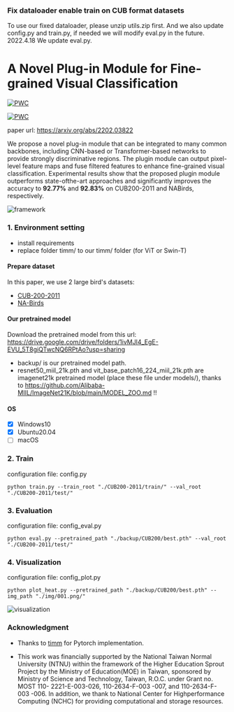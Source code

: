 ### Fix dataloader enable train on CUB format datasets

To use our fixed dataloader, please unzip utils.zip first. And we also update config.py and train.py, if needed we will modify eval.py in the future.
2022.4.18 We update eval.py.

# A Novel Plug-in Module for Fine-grained Visual Classification

[![PWC](https://img.shields.io/endpoint.svg?url=https://paperswithcode.com/badge/a-novel-plug-in-module-for-fine-grained-1/fine-grained-image-classification-on-cub-200)](https://paperswithcode.com/sota/fine-grained-image-classification-on-cub-200?p=a-novel-plug-in-module-for-fine-grained-1)

[![PWC](https://img.shields.io/endpoint.svg?url=https://paperswithcode.com/badge/a-novel-plug-in-module-for-fine-grained-1/fine-grained-image-classification-on-nabirds)](https://paperswithcode.com/sota/fine-grained-image-classification-on-nabirds?p=a-novel-plug-in-module-for-fine-grained-1)

paper url: https://arxiv.org/abs/2202.03822 

We propose a novel plug-in module that can be integrated to many common
backbones, including CNN-based or Transformer-based networks to provide strongly discriminative regions. The plugin module can output pixel-level feature maps and fuse filtered features to enhance fine-grained visual classification. Experimental results show that the proposed plugin module outperforms state-ofthe-art approaches and significantly improves the accuracy to **92.77%** and **92.83%** on CUB200-2011 and NABirds, respectively.

![framework](./imgs/0001.png)

### 1. Environment setting 
* install requirements
* replace folder timm/ to our timm/ folder (for ViT or Swin-T)


#### Prepare dataset
In this paper, we use 2 large bird's datasets:
* [CUB-200-2011](http://www.vision.caltech.edu/visipedia/CUB-200-2011.html)
* [NA-Birds](https://dl.allaboutbirds.org/nabirds)

#### Our pretrained model

Download the pretrained model from this url: https://drive.google.com/drive/folders/1ivMJl4_EgE-EVU_5T8giQTwcNQ6RPtAo?usp=sharing      

* backup/ is our pretrained model path.
* resnet50_miil_21k.pth and vit_base_patch16_224_miil_21k.pth are imagenet21k pretrained model (place these file under models/), thanks to https://github.com/Alibaba-MIIL/ImageNet21K/blob/main/MODEL_ZOO.md !!


#### OS
- [x] Windows10
- [x] Ubuntu20.04
- [ ] macOS

### 2. Train
configuration file:  config.py  
```
python train.py --train_root "./CUB200-2011/train/" --val_root "./CUB200-2011/test/"
```

### 3. Evaluation
configuration file:  config_eval.py  
```
python eval.py --pretrained_path "./backup/CUB200/best.pth" --val_root "./CUB200-2011/test/"
```

### 4. Visualization
configuration file:  config_plot.py  
```
python plot_heat.py --pretrained_path "./backup/CUB200/best.pth" --img_path "./img/001.png/"
```
![visualization](./imgs/test1_heat.jpg)


### Acknowledgment

* Thanks to [timm](https://github.com/rwightman/pytorch-image-models) for Pytorch implementation.

* This work was financially supported by the National Taiwan Normal University (NTNU) within the framework of the Higher Education Sprout Project by the Ministry of Education(MOE) in Taiwan, sponsored by Ministry of Science and Technology, Taiwan, R.O.C. under Grant no. MOST 110-
2221-E-003-026, 110-2634-F-003 -007, and 110-2634-F-003 -006. In addition, we thank to National Center for Highperformance Computing (NCHC) for providing computational and storage resources.
